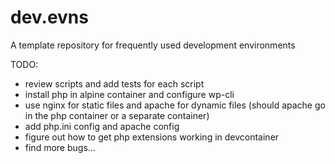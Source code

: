 # dev.evns

A template repository for frequently used development environments

TODO:

- review scripts and add tests for each script
- install php in alpine container and configure wp-cli
- use nginx for static files and apache for dynamic files (should apache go in the php container or a separate container)
- add php.ini config and apache config
- figure out how to get php extensions working in devcontainer
- find more bugs...
